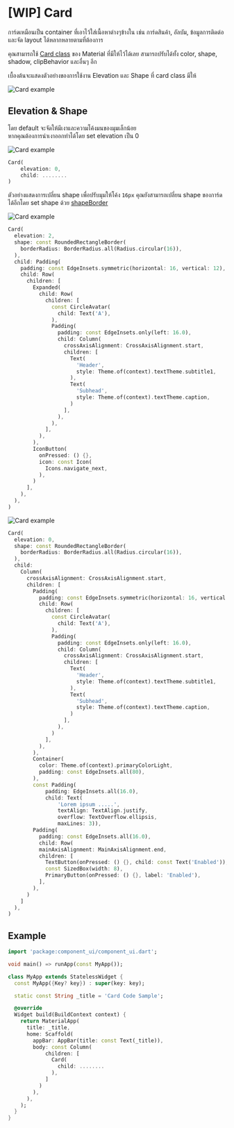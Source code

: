 # [WIP] Card
การ์ดเหมือนเป็น container ที่เอาไว้ใส่เนื้อหาต่างๆข้างใน เช่น การ์ดสินค้า, อัลบัม, ข้อมูลการติดต่อ และจัด layout ได้หลากหลายตามที่ต้องการ

คุณสามารถใช้ [Card class](https://api.flutter.dev/flutter/material/Card-class.html) ของ Material ที่มีให้ไว้ได้เลย สามารถปรับได้ทั้ง color, shape, shadow, clipBehavior และอื่นๆ อีก

เบื้องต้นจะแสดงตัวอย่างของการใช้งาน Elevation และ Shape ที่ card class มีให้

![Card example](/img/docs/core-components/card/card.png)

 
## Elevation & Shape
โดย default จะจัดให้มีเงาและความโค้งมนของมุมเล็กน้อย  
หากคุณต้องการนำเงาออกทำได้โดย set elevation เป็น 0  

![Card example](/img/docs/core-components/card/card-elevation.png)

```dart
Card(
    elevation: 0,
    child: ........
)
```

ตัวอย่างแสดงการเปลี่ยน shape เพื่อปรับมุมให้โค้ง `16px` คุณยังสามารถเปลี่ยน shape ของการ์ดได้อีกโดย set shape ด้วย [shapeBorder](https://api.flutter.dev/flutter/painting/ShapeBorder-class.html)

![Card example](/img/docs/core-components/card/example-card-1.png)

```dart
Card(
  elevation: 2,
  shape: const RoundedRectangleBorder(
    borderRadius: BorderRadius.all(Radius.circular(16)),
  ),
  child: Padding(
    padding: const EdgeInsets.symmetric(horizontal: 16, vertical: 12),
    child: Row(
      children: [
        Expanded(
          child: Row(
            children: [
              const CircleAvatar(
                child: Text('A'),
              ),
              Padding(
                padding: const EdgeInsets.only(left: 16.0),
                child: Column(
                  crossAxisAlignment: CrossAxisAlignment.start,
                  children: [
                    Text(
                      'Header',
                      style: Theme.of(context).textTheme.subtitle1,
                    ),
                    Text(
                      'Subhead',
                      style: Theme.of(context).textTheme.caption,
                    )
                  ],
                ),
              ),
            ],
          ),
        ),
        IconButton(
          onPressed: () {},
          icon: const Icon(
            Icons.navigate_next,
          ),
        )
      ],
    ),
  ),
)
```

![Card example](/img/docs/core-components/card/example-card-2.png)

```dart
Card(
  elevation: 0,
  shape: const RoundedRectangleBorder(
    borderRadius: BorderRadius.all(Radius.circular(16)),
  ),
  child:
    Column(
      crossAxisAlignment: CrossAxisAlignment.start, 
      children: [
        Padding(
          padding: const EdgeInsets.symmetric(horizontal: 16, vertical: 12),
          child: Row(
            children: [
              const CircleAvatar(
                child: Text('A'),
              ),
              Padding(
                padding: const EdgeInsets.only(left: 16.0),
                child: Column(
                  crossAxisAlignment: CrossAxisAlignment.start,
                  children: [
                    Text(
                      'Header',
                      style: Theme.of(context).textTheme.subtitle1,
                    ),
                    Text(
                      'Subhead',
                      style: Theme.of(context).textTheme.caption,
                    )
                  ],
                ),
              )
            ],
          ),
        ),
        Container(
          color: Theme.of(context).primaryColorLight,
          padding: const EdgeInsets.all(80),
        ),
        const Padding(
            padding: EdgeInsets.all(16.0),
            child: Text(
                'Lorem ipsum .....',
                textAlign: TextAlign.justify,
                overflow: TextOverflow.ellipsis,
                maxLines: 3)),
        Padding(
          padding: const EdgeInsets.all(16.0),
          child: Row(
          mainAxisAlignment: MainAxisAlignment.end,
          children: [
            TextButton(onPressed: () {}, child: const Text('Enabled')),
            const SizedBox(width: 8),
            PrimaryButton(onPressed: () {}, label: 'Enabled'),
          ],
        ),
      )
    ]
  ),
)
```

## Example

```dart
import 'package:component_ui/component_ui.dart';

void main() => runApp(const MyApp());

class MyApp extends StatelessWidget {
  const MyApp({Key? key}) : super(key: key);

  static const String _title = 'Card Code Sample';

  @override
  Widget build(BuildContext context) {
    return MaterialApp(
      title: _title,
      home: Scaffold(
        appBar: AppBar(title: const Text(_title)),
        body: const Column(
            children: [
              Card(
                child: ........
              ),
            ]
          )
        ),
      ),
    );
  }
}
```